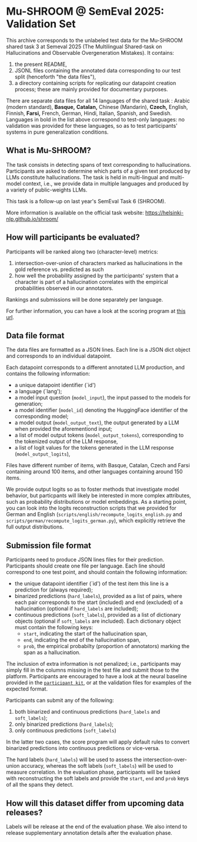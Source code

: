 # Mu-SHROOM @ SemEval 2025: Validation Set
This archive corresponds to the unlabeled test data for the Mu-SHROOM shared task 3 at Semeval 2025 (The Multilingual Shared-task on Hallucinations and Observable Overgeneration Mistakes).
It contains:
1. the present README,
2. JSONL files containing the annotated data corresponding to our test split (henceforth "the data files"),
3. a directory containing scripts for replicating our datapoint creation process; these are mainly provided for documentary purposes.

There are separate data files for all 14 languages of the shared task : Arabic (modern standard), **Basque,** **Catalan,** Chinese (Mandarin), **Czech,**  English, Finnish, **Farsi,** French, German, Hindi, Italian, Spanish, and Swedish.
Languages in bold in the list above correspond to test-only languages: no validation was provided for these languages, so as to test participants' systems in pure generalization conditions.

## What is Mu-SHROOM?
The task consists in detecting spans of text corresponding to hallucinations. 
Participants are asked to determine which parts of a given text produced by LLMs constitute hallucinations.
The task is held in multi-lingual and multi-model context, i.e., we provide data in multiple languages and produced by a variety of public-weights LLMs.

This task is a follow-up on last year's SemEval Task 6 (SHROOM).

More information is available on the official task website: https://helsinki-nlp.github.io/shroom/

## How will participants be evaluated?

Participants will be ranked along two (character-level) metrics: 
1. intersection-over-union of characters marked as hallucinations in the gold reference vs. predicted as such
2. how well the probability assigned by the participants' system that a character is part of a hallucination correlates with the empirical probabilities observed in our annotators.

Rankings and submissions will be done separately per language.

For further information, you can have a look at the scoring program at [this url](https://helsinki-nlp.github.io/shroom/scorer.py).

## Data file format
The data files are formatted as a JSON lines. Each line is a JSON dict object and corresponds to an individual datapoint.

Each datapoint corresponds to a different annotated LLM production, and contains the following information:
- a unique datapoint identifier (`id')
- a language (`lang');
- a model input question (`model_input`), the input passed to the models for generation;
- a model identifier (`model_id`) denoting the HuggingFace identifier of the corresponding model;
- a model output (`model_output_text`), the output generated by a LLM when provided the aforementiond input;
- a list of model output tokens (`model_output_tokens`), corresponding to the tokenized output of the LLM response,
- a list of logit values for the tokens generated in the LLM response (`model_output_logits`),

Files have different number of items, with Basque, Catalan, Czech and Farsi containing around 100 items, and other languages containing around 150 items.

We provide output logits so as to foster methods that investigate model behavior, but particpants will likely be interested in more complex attributes, such as probability distributions or model embeddings. As a starting point, you can look into the logits reconstruction scripts that we provided for German and English (`scripts/english/recompute_logits_english.py` and `scripts/german/recompute_logits_german.py`), which explicitly retrieve the full output distributions.

## Submission file format
Participants need to produce JSON lines files for their prediction. Participants should create one file per language. Each line should correspond to one test point, and should contain the following information:
- the unique datapoint identifier (`id') of the test item this line is a prediction for (always required);
- binarized predictions (`hard_labels`), provided as a list of pairs, where each pair corresponds to the start (included) and end (excluded) of a hallucination (optional if `hard_labels` are included);
- continuous predictions (`soft_labels`), provided as a list of dictionary objects (optional if `soft_labels` are included). Each dictionary object must contain the following keys:
   + `start`, indicating the start of the hallucination span,
   + `end`, indicating the end of the hallucination span,
   + `prob`, the empirical probabilty (proportion of annotators) marking the span as a hallucination.

The inclusion of extra information is not penalized; i.e., participants may simply fill in the columns missing in the test file and submit those to the platform.
Participants are encouraged to have a look at the neural baseline provided in the [`participant kit`](https://a3s.fi/mickusti-2007780-pub/participant_kit.zip), or at the validation files for examples of the expected format.

Participants can submit any of the following: 
 1. both binarized and continuous predictions (`hard_labels` and `soft_labels`); 
 2. only binarized predictions (`hard_labels`);
 3. only continuous predictions (`soft_labels`)

In the latter two cases, the score program will apply default rules to convert binarized predictions into continuous predictions or vice-versa.

The hard labels (`hard_labels`) will be used to assess the intersection-over-union accuracy, whereas the soft labels (`soft_labels`) will be used to measure correlation.
In the evaluation phase, participants will be tasked with reconstructing the soft labels and provide the `start`, `end` and `prob` keys of all the spans they detect. 

## How will this dataset differ from upcoming data releases?

Labels will be release at the end of the evaluation phase.
We also intend to release supplementary annotation details after the evaluation phase.
